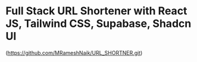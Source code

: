 
# Full Stack URL Shortener with React JS, Tailwind CSS, Supabase, Shadcn UI

(https://github.com/MRameshNaik/URL_SHORTNER.git)
